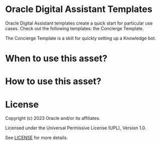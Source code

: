 # Oracle Digital Assistant Templates
 
Oracle Digital Assistant templates create a quick start for particular use cases. Check out the following templates: the Concierge Template.

The Concierge Template is a skill for quickly setting up a Knowledge bot.

# When to use this asset?

# How to use this asset?

# License

Copyright (c) 2023 Oracle and/or its affiliates.

Licensed under the Universal Permissive License (UPL), Version 1.0.

See [LICENSE](https://github.com/oracle-devrel/technology-engineering/blob/main/LICENSE) for more details.
